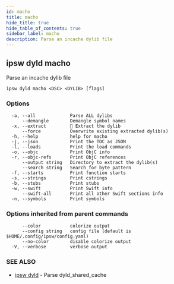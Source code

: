 ```yaml
---
id: macho
title: macho
hide_title: true
hide_table_of_contents: true
sidebar_label: macho
description: Parse an incache dylib file
---
```

## ipsw dyld macho

Parse an incache dylib file

```
ipsw dyld macho <DSC> <DYLIB> [flags]
```

### Options

```
  -a, --all             Parse ALL dylibs
      --demangle        Demangle symbol names
  -x, --extract         🚧 Extract the dylib
      --force           Overwrite existing extracted dylib(s)
  -h, --help            help for macho
  -j, --json            Print the TOC as JSON
  -l, --loads           Print the load commands
  -o, --objc            Print ObjC info
  -r, --objc-refs       Print ObjC references
      --output string   Directory to extract the dylib(s)
      --search string   Search for byte pattern
  -f, --starts          Print function starts
  -s, --strings         Print cstrings
  -b, --stubs           Print stubs
  -w, --swift           Print Swift info
      --swift-all       Print all other Swift sections info
  -n, --symbols         Print symbols
```

### Options inherited from parent commands

```
      --color           colorize output
      --config string   config file (default is $HOME/.config/ipsw/config.yaml)
      --no-color        disable colorize output
  -V, --verbose         verbose output
```

### SEE ALSO

* [ipsw dyld](/docs/cli/ipsw/dyld)	 - Parse dyld_shared_cache

